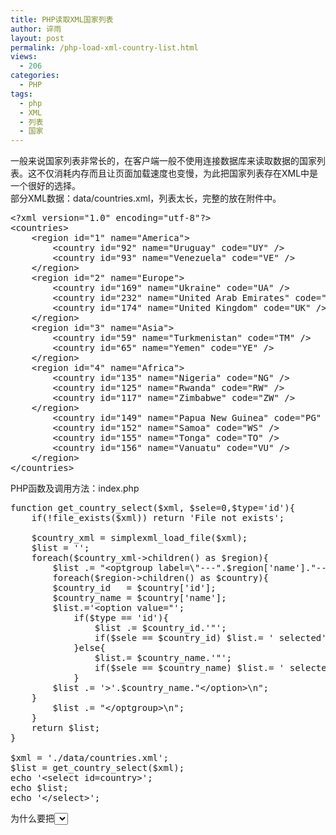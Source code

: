```yaml
---
title: PHP读取XML国家列表
author: 谇雨
layout: post
permalink: /php-load-xml-country-list.html
views:
  - 206
categories:
  - PHP
tags:
  - php
  - XML
  - 列表
  - 国家
---
```

一般来说国家列表非常长的，在客户端一般不使用连接数据库来读取数据的国家列表。这不仅消耗内存而且让页面加载速度也变慢，为此把国家列表存在XML中是一个很好的选择。  
部分XML数据：data/countries.xml，列表太长，完整的放在附件中。

<pre class="lang:xhtml decode:true " >&lt;?xml version="1.0" encoding="utf-8"?&gt;
&lt;countries&gt;
	&lt;region id="1" name="America"&gt;
		&lt;country id="92" name="Uruguay" code="UY" /&gt;
		&lt;country id="93" name="Venezuela" code="VE" /&gt;
	&lt;/region&gt;
	&lt;region id="2" name="Europe"&gt;
		&lt;country id="169" name="Ukraine" code="UA" /&gt;
		&lt;country id="232" name="United Arab Emirates" code="AE" /&gt;
		&lt;country id="174" name="United Kingdom" code="UK" /&gt;
	&lt;/region&gt;
	&lt;region id="3" name="Asia"&gt;
		&lt;country id="59" name="Turkmenistan" code="TM" /&gt;
		&lt;country id="65" name="Yemen" code="YE" /&gt;
	&lt;/region&gt;
	&lt;region id="4" name="Africa"&gt;
		&lt;country id="135" name="Nigeria" code="NG" /&gt;
		&lt;country id="125" name="Rwanda" code="RW" /&gt;
		&lt;country id="117" name="Zimbabwe" code="ZW" /&gt;
	&lt;/region&gt;
		&lt;country id="149" name="Papua New Guinea" code="PG" /&gt;
		&lt;country id="152" name="Samoa" code="WS" /&gt;
		&lt;country id="155" name="Tonga" code="TO" /&gt;
		&lt;country id="156" name="Vanuatu" code="VU" /&gt;
	&lt;/region&gt;
&lt;/countries&gt;</pre>

<!--more-->

  
PHP函数及调用方法：index.php

<pre class="lang:php decode:true " >function get_country_select($xml, $sele=0,$type='id'){
	if(!file_exists($xml)) return 'File not exists';
	
	$country_xml = simplexml_load_file($xml);	
	$list = '';
	foreach($country_xml-&gt;children() as $region){		
		$list .= "&lt;optgroup label=\"---".$region['name']."---\"&gt;\n";
		foreach($region-&gt;children() as $country){
  		$country_id   = $country['id'];
  		$country_name = $country['name'];
  		$list.='&lt;option value="';
			if($type == 'id'){
				$list .= $country_id.'"';
				if($sele == $country_id) $list.= ' selected';
			}else{     	
				$list.= $country_name.'"';
				if($sele == $country_name) $list.= ' selected';
			}
     	$list .= '&gt;'.$country_name."&lt;/option&gt;\n";
  	}
		$list .= "&lt;/optgroup&gt;\n";
	}
	return $list;
}

$xml = './data/countries.xml';
$list = get_country_select($xml);
echo '&lt;select id=country&gt;';
echo $list;
echo '&lt;/select&gt;';</pre>

为什么要把<select>写在函数外面呢？因为往往select需要id,name毕竟提交表单需要一些信息，个人并不喜欢函数带太多参数。  
国家列表完整XML下载：<a href= 'http://blog.crackedzone.com/wp-content/uploads/2010/09/countries.zip' rel='attachment wp-att-52'>countries.xml</a>